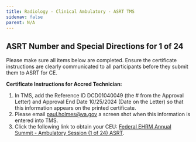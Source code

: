 ```yaml
---
title: Radiology - Clinical Ambulatory - ASRT TMS
sidenav: false
parent: N/A
---
```

## **ASRT Number and Special Directions for 1 of 24**

Please make sure all items below are completed. Ensure the certificate instructions are clearly communicated to all participants before they submit them to ASRT for CE.

**Certificate Instructions for Accred Technician:**

1. In TMS, add the Reference ID DCD01040049 (the # from the Approval Letter) and Approval End Date 10/25/2024 (Date on the Letter) so that this information appears on the printed certificate.
1. Please email [paul.holmes@va.gov](mailto:paul.holmes@va.gov) a screen shot when this information is entered into TMS.
1. Click the following link to obtain your CEU: [Federal EHRM Annual Summit - Ambulatory Session (1 of 24) ASRT](https://gcc02.safelinks.protection.outlook.com/?url=https%3A%2F%2Fhcm03.ns2cloud.com%2Fsf%2Flearning%3FdestUrl%3Dhttps%253a%252f%252fva-hcm03.ns2cloud.com%252flearning%252fuser%252fdeeplink_redirect.jsp%253flinkId%253dITEM_DETAILS%2526componentID%253d131013951%2526componentTypeID%253dVA%2526revisionDate%253d1723521600000%2526fromSF%253dY%26company%3DVAHCM03&data=05%7C02%7C%7Cea961f77fab94408fbbc08dcc2e5cedf%7Ce95f1b23abaf45ee821db7ab251ab3bf%7C0%7C0%7C638599539473121787%7CUnknown%7CTWFpbGZsb3d8eyJWIjoiMC4wLjAwMDAiLCJQIjoiV2luMzIiLCJBTiI6Ik1haWwiLCJXVCI6Mn0%3D%7C0%7C%7C%7C&sdata=Aj70ybD2IoppvaFf0nEZlyxue8emj5qnvo8Mab0IRbM%3D&reserved=0).




